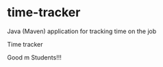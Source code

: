 # time-tracker
Java (Maven) application for tracking time on the job

Time tracker

Good m Students!!!
